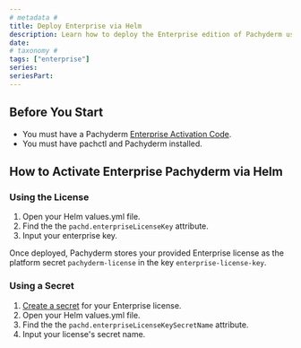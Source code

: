 ```yaml
---
# metadata # 
title: Deploy Enterprise via Helm
description: Learn how to deploy the Enterprise edition of Pachyderm using Helm.
date: 
# taxonomy #
tags: ["enterprise"]
series:
seriesPart:
---
```


## Before You Start 

- You must have a Pachyderm [Enterprise Activation Code](https://www.pachyderm.com/trial/).
- You must have pachctl and Pachyderm installed. 

## How to Activate Enterprise Pachyderm via Helm

### Using the License
1. Open your Helm values.yml file. 
2. Find the the `pachd.enterpriseLicenseKey` attribute.
3. Input your enterprise key.

Once deployed, Pachyderm stores your provided Enterprise license as the platform secret `pachyderm-license` in the key `enterprise-license-key`.

### Using a Secret

1. [Create a secret](../../how-tos/advanced-data-operations/secrets/#create-and-manage-secrets-in-pachyderm) for your Enterprise license.
2. Open your Helm values.yml file. 
3. Find the the `pachd.enterpriseLicenseKeySecretName` attribute.
4. Input your license's secret name.

